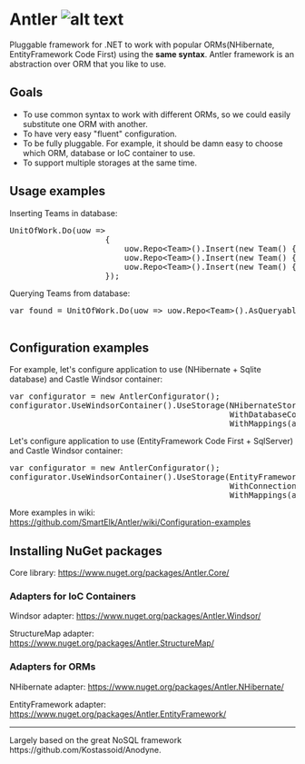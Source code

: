 Antler ![alt text](http://www.gravatar.com/avatar/99c436bbd301be46a6e6daabc0dc1aa4.png "SmartElk/Antler")
======

Pluggable framework for .NET to work with popular ORMs(NHibernate, EntityFramework Code First) using the <b>same syntax</b>. Antler framework is an abstraction over ORM that you like to use. 

Goals
--------------
+ To use common syntax to work with different ORMs, so we could easily substitute one ORM with another.
+ To have very easy "fluent" configuration.
+ To be fully pluggable. For example, it should be damn easy to choose which ORM, database or IoC container to use.
+ To support multiple storages at the same time.


Usage examples
--------------

Inserting Teams in database:
<pre>
UnitOfWork.Do(uow =>
                    {
                        uow.Repo&lt;Team&gt;().Insert(new Team() {Name = "Penguins", Description = "Hockey"});
                        uow.Repo&lt;Team&gt;().Insert(new Team() {Name = "Capitals", Description = "Hockey"});
                        uow.Repo&lt;Team&gt;().Insert(new Team() {Name = "Nets", Description = "Basketball"});
                    });
</pre>

Querying Teams from database:
<pre>
var found = UnitOfWork.Do(uow => uow.Repo&lt;Team&gt;().AsQueryable().Where(t => t.Description == "Hockey").
                                                                OrderBy(t => t.Name).ToArray()); 
</pre>

Configuration examples
-----------------------
For example, let's configure application to use (NHibernate + Sqlite database) and Castle Windsor container:
<pre>
var configurator = new AntlerConfigurator();
configurator.UseWindsorContainer().UseStorage(NHibernateStorage.Use.
                                              WithDatabaseConfiguration(SQLiteConfiguration.Standard.InMemory()).
                                              WithMappings(assemblyWithMappings));
</pre>

Let's configure application to use (EntityFramework Code First + SqlServer) and Castle Windsor container:
<pre>
var configurator = new AntlerConfigurator();
configurator.UseWindsorContainer().UseStorage(EntityFrameworkStorage.Use.
                                              WithConnectionString(connectionString).
                                              WithMappings(assemblyWithMappings));
</pre>
More examples in wiki:
https://github.com/SmartElk/Antler/wiki/Configuration-examples

Installing NuGet packages
-------------------------

Core library: https://www.nuget.org/packages/Antler.Core/

### Adapters for IoC Containers

Windsor adapter: https://www.nuget.org/packages/Antler.Windsor/

StructureMap adapter: https://www.nuget.org/packages/Antler.StructureMap/

### Adapters for ORMs 

NHibernate adapter: https://www.nuget.org/packages/Antler.NHibernate/

EntityFramework adapter: https://www.nuget.org/packages/Antler.EntityFramework/


<hr>
Largely based on the great NoSQL framework https://github.com/Kostassoid/Anodyne.

